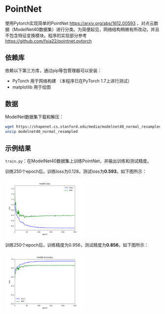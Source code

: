 # PointNet

使用Pytorch实现简单的PointNet https://arxiv.org/abs/1612.00593 ，对点云数据（ModelNet40数据集）进行分类。为简便起见，网络结构稍微有所改动，并且不包含特征变换模块。程序的实现部分参考 https://github.com/fxia22/pointnet.pytorch

## 依赖库

依赖以下第三方库，通过pip等包管理器可以安装：

- PyTorch 用于网络构建 （本程序已在PyTorch 1.7上进行测试）
- matplotlib 用于绘图

## 数据

ModelNet数据集下载和解压：

```bash
wget https://shapenet.cs.stanford.edu/media/modelnet40_normal_resampled.zip --no-check-certificate
unzip modelnet40_normal_resampled
```

## 示例结果

`train.py`：在ModelNet40数据集上训练PointNet，并输出训练和测试精度。

训练250个epoch后，训练loss为0.128，测试loss为**0.593**。如下图所示：

<img src="./support_files/loss.png" width = 50% height = 50% />

训练250个epoch后，训练精度为0.956，测试精度为**0.856**。如下图所示：

<img src="./support_files/accu.png" width = 50% height = 50% />